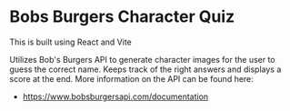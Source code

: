 # Bobs Burgers Character Quiz

This is built using React and Vite 

Utilizes Bob's Burgers API to generate character images for the user to guess the correct name. 
Keeps track of the right answers and displays a score at the end.
More information on the API can be found here:
- https://www.bobsburgersapi.com/documentation
